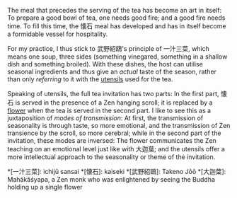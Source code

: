 The meal that precedes the serving of the tea has become an art in itself: To prepare a good bowl of tea, one needs good fire; and a good fire needs time. To fill this time, the 懐石 meal has developed and has in itself become a formidable vessel for hospitality.

For my practice, I thus stick to 武野紹鴎's principle of 一汁三菜, which means one soup, three sides (something vinegared, something in a shallow dish and something broiled). With these dishes, the host can utilise seasonal ingredients and thus give an *actual* taste of the season, rather than only *referring* to it with the [utensils](toys.html) used for the tea.

Speaking of utensils, the full tea invitation has two parts: In the first part, 懐石 is served in the presence of a Zen hanging scroll; it is replaced by a [flower](#flowers) when the tea is served in the second part. I like to see this as a juxtaposition of *modes of transmission*: At first, the transmission of seasonality is through taste, so more emotional, and the transmission of Zen transience by the scroll, so more cerebral; while in the second part of the invitation, these modes are inversed: The flower communicates the Zen teaching on an emotional level just like with 大迦葉; and the utensils offer a more intellectual approach to the seasonality or theme of the invitation.

*[一汁三菜]: ichijū sansai
*[懐石]: kaiseki
*[武野紹鴎]: Takeno Jōō
*[大迦葉]: Mahākāśyapa, a Zen monk who was enlightened by seeing the Buddha holding up a single flower
